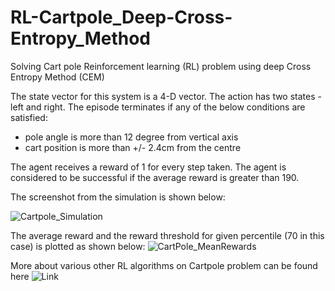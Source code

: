 # RL-Cartpole_Deep-Cross-Entropy_Method
Solving Cart pole Reinforcement learning (RL) problem using deep Cross Entropy Method (CEM)

The state vector for this system is a 4-D vector. The action has two states - left and right. The episode terminates if any of the below conditions are satisfied:

 - pole angle is more  than 12 degree from vertical axis
 - cart position is more than +/- 2.4cm from the centre
 
The agent receives a reward of 1 for every step taken. The agent is considered to be successful if the average reward is greater than 190.

The screenshot from the simulation is shown below:

![Cartpole_Simulation](https://user-images.githubusercontent.com/20210669/102926056-48a7d180-448c-11eb-967d-510ab8318344.png)

The average reward and the reward threshold for given percentile (70 in this case) is plotted as shown below:
![CartPole_MeanRewards](https://user-images.githubusercontent.com/20210669/102924371-5740b980-4489-11eb-9fd5-772610842fd9.png)

More about various other RL algorithms on Cartpole problem can be found here ![Link](https://arxiv.org/abs/2006.04938)
